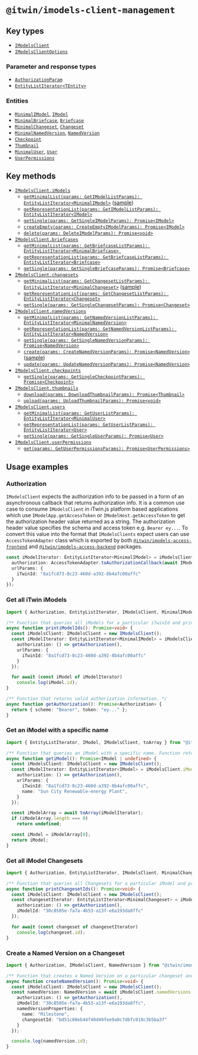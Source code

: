 # `@itwin/imodels-client-management`

## Key types
- [`IModelsClient`](../clients/imodels-client-management/src/IModelsClient.ts#L28)
- [`IModelsClientOptions`](../clients/imodels-client-management/src/IModelsClient.ts#L14)

### Parameter and response types
- [`AuthorizationParam`](../clients/imodels-client-management/src/base/public/CommonInterfaces.ts#L38)
- [`EntityListIterator<TEntity>`](../clients/imodels-client-management/src/base/public/iterators/EntityListIterator.ts#L11)

### Entities
- [`MinimalIModel`](../clients/imodels-client-management/src/base/public/apiEntities/IModelInterfaces.ts#L39), [`IModel`](../clients/imodels-client-management/src/base/public/apiEntities/IModelInterfaces.ts#L47)
- [`MinimalBriefcase`](../clients/imodels-client-management/src/base/public/apiEntities/BriefcaseInterfaces.ts#L10), [`Briefcase`](../clients/imodels-client-management/src/base/public/apiEntities/BriefcaseInterfaces.ts#L23)
- [`MinimalChangeset`](../clients/imodels-client-management/src/base/public/apiEntities/ChangesetInterfaces.ts#L47), [`Changeset`](../clients/imodels-client-management/src/base/public/apiEntities/ChangesetInterfaces.ts#L106)
- [`MinimalNamedVersion`](../clients/imodels-client-management/src/base/public/apiEntities/NamedVersionInterfaces.ts#L19), [`NamedVersion`](../clients/imodels-client-management/src/base/public/apiEntities/NamedVersionInterfaces.ts#L45)
- [`Checkpoint`](../clients/imodels-client-management/src/base/public/apiEntities/CheckpointInterfaces.ts#L38)
- [`Thumbnail`](../clients/imodels-client-management/src/base/public/apiEntities/ThumbnailInterfaces.ts#L16)
- [`MinimalUser`](../clients/imodels-client-management/src/base/public/apiEntities/UserInterfaces.ts#L14), [`User`](../clients/imodels-client-management/src/base/public/apiEntities/UserInterfaces.ts#L24)
- [`UserPermissions`](../clients/imodels-client-management/src/base/public/apiEntities/UserPermissionInterfaces.ts#L33)

## Key methods
- [`IModelsClient.iModels`](../clients/imodels-client-management/src/IModelsClient.ts#L45)
  - [`getMinimalList(params: GetIModelListParams): EntityListIterator<MinimalIModel>`](../clients/imodels-client-management/src/operations/imodel/IModelOperations.ts#L19) ([sample](#get-all-iTwin-imodels))
  - [`getRepresentationList(params: GetIModelListParams): EntityListIterator<IModel>`](../clients/imodels-client-management/src/operations/imodel/IModelOperations.ts#L35)
  - [`getSingle(params: GetSingleIModelParams): Promise<IModel>`](../clients/imodels-client-management/src/operations/imodel/IModelOperations.ts#L50)
  - [`createEmpty(params: CreateEmptyIModelParams): Promise<IModel>`](../clients/imodels-client-management/src/operations/imodel/IModelOperations.ts#L64)
  - [`delete(params: DeleteIModelParams): Promise<void>`](../clients/imodels-client-management/src/operations/imodel/IModelOperations.ts#L118)
- [`IModelsClient.briefcases`](../clients/imodels-client-management/src/IModelsClient.ts#L50)
  - [`getMinimalList(params: GetBriefcaseListParams): EntityListIterator<MinimalBriefcase> `](../clients/imodels-client-management/src/operations/briefcase/BriefcaseOperations.ts#L30)
  - [`getRepresentationList(params: GetBriefcaseListParams): EntityListIterator<Briefcase>`](../clients/imodels-client-management/src/operations/briefcase/BriefcaseOperations.ts#L47)
  - [`getSingle(params: GetSingleBriefcaseParams): Promise<Briefcase>`](../clients/imodels-client-management/src/operations/briefcase/BriefcaseOperations.ts#L69)
- [`IModelsClient.changesets`](../clients/imodels-client-management/src/IModelsClient.ts#L55)
  - [`getMinimalList(params: GetChangesetListParams): EntityListIterator<MinimalChangeset>`](../clients/imodels-client-management/src/operations/changeset/ChangesetOperations.ts#L30) ([sample](#get-all-imodel-changesets))
  - [`getRepresentationList(params: GetChangesetListParams): EntityListIterator<Changeset>`](../clients/imodels-client-management/src/operations/changeset/ChangesetOperations.ts#L54)
  - [`getSingle(params: GetSingleChangesetParams): Promise<Changeset>`](../clients/imodels-client-management/src/operations/changeset/ChangesetOperations.ts#L76)
- [`IModelsClient.namedVersions`](../clients/imodels-client-management/src/IModelsClient.ts#L60)
  - [`getMinimalList(params: GetNamedVersionListParams): EntityListIterator<MinimalNamedVersion>`](../clients/imodels-client-management/src/operations/named-version/NamedVersionOperations.ts#L30)
  - [`getRepresentationList(params: GetNamedVersionListParams): EntityListIterator<NamedVersion>`](../clients/imodels-client-management/src/operations/named-version/NamedVersionOperations.ts#L48)
  - [`getSingle(params: GetSingleNamedVersionParams): Promise<NamedVersion>`](../clients/imodels-client-management/src/operations/named-version/NamedVersionOperations.ts#L70)
  - [`create(params: CreateNamedVersionParams): Promise<NamedVersion>`](../clients/imodels-client-management/src/operations/named-version/NamedVersionOperations.ts#L86) ([sample](#create-a-named-version-on-a-changeset))
  - [`update(params: UpdateNamedVersionParams): Promise<NamedVersion>`](../clients/imodels-client-management/src/operations/named-version/NamedVersionOperations.ts#L104)
- [`IModelsClient.checkpoints`](../clients/imodels-client-management/src/IModelsClient.ts#L64)
  - [`getSingle(params: GetSingleCheckpointParams): Promise<Checkpoint>`](../clients/imodels-client-management/src/operations/checkpoint/CheckpointOperations.ts#L21)
- [`IModelsClient.thumbnails`](../clients/imodels-client-management/src/IModelsClient.ts#L70)
  - [`download(params: DownloadThumbnailParams): Promise<Thumbnail>`](../clients/imodels-client-management/src/operations/thumbnail/ThumbnailOperations.ts#L27)
  - [`upload(params: UploadThumbnailParams): Promise<void>`](../clients/imodels-client-management/src/operations/thumbnail/ThumbnailOperations.ts#L55)
- [`IModelsClient.users`](../clients/imodels-client-management/src/IModelsClient.ts#L75)
  - [`getMinimalList(params: GetUserListParams): EntityListIterator<MinimalUser>`](../clients/imodels-client-management/src/operations/user/UserOperations.ts#L19)
  - [`getRepresentationList(params: GetUserListParams): EntityListIterator<User>`](../clients/imodels-client-management/src/operations/user/UserOperations.ts#L36)
  - [`getSingle(params: GetSingleUserParams): Promise<User>`](../clients/imodels-client-management/src/operations/user/UserOperations.ts#L52)
- [`IModelsClient.userPermissions`](../clients/imodels-client-management/src/IModelsClient.ts#L80)
  - [`get(params: GetUserPermissionsParams): Promise<UserPermissions>`](../clients/imodels-client-management/src/operations/user-permission/UserPermissionOperations.ts#L22)

## Usage examples

### Authorization

`IModelsClient` expects the authorization info to be passed in a form of an asynchronous callback that returns authorization info. It is a common use case to consume `IModelsClient` in iTwin.js platform based applications which use `IModelApp.getAccessToken` or `IModelHost.getAccessToken` to get the authorization header value returned as a string. The authorization header value specifies the schema and access token e.g. `Bearer ey...`. To convert this value into the format that `IModelsClients` expect users can use `AccessTokenAdapter` class which is exported by both [`@itwin/imodels-access-frontend`](../itwin-platform-access/imodels-access-frontend/src/interface-adapters/AccessTokenAdapter.ts) and [`@itwin/imodels-access-backend`](../itwin-platform-access/imodels-access-backend/src/interface-adapters/AccessTokenAdapter.ts) packages.
```typescript
const iModelIterator: EntityListIterator<MinimalIModel> = iModelsClient.iModels.getMinimalList({
  authorization: AccessTokenAdapter.toAuthorizationCallback(await IModelApp.getAccessToken()),
  urlParams: {
    iTwinId: "8a1fcd73-8c23-460d-a392-8b4afc00affc"
  }
});
```

### Get all iTwin iModels
```typescript
import { Authorization, EntityListIterator, IModelsClient, MinimalIModel } from "@itwin/imodels-client-management";

/** Function that queries all iModels for a particular iTwinId and prints their ids to the console. */
async function printiModelIds(): Promise<void> {
  const iModelsClient: IModelsClient = new IModelsClient();
  const iModelIterator: EntityListIterator<MinimalIModel> = iModelsClient.iModels.getMinimalList({
    authorization: () => getAuthorization(),
    urlParams: {
      iTwinId: "8a1fcd73-8c23-460d-a392-8b4afc00affc"
    }
  });

  for await (const iModel of iModelIterator)
    console.log(iModel.id);
}

/** Function that returns valid authorization information. */
async function getAuthorization(): Promise<Authorization> {
  return { scheme: "Bearer", token: "ey..." };
}
```

### Get an iModel with a specific name
```typescript
import { EntityListIterator, IModel, IModelsClient, toArray } from "@itwin/imodels-client-management";

/** Function that queries an iModel with a specific name. Function returns `undefined` if such iModel does not exist. */
async function getiModel(): Promise<IModel | undefined> {
  const iModelsClient: IModelsClient = new IModelsClient();
  const iModelIterator: EntityListIterator<IModel> = iModelsClient.iModels.getRepresentationList({
    authorization: () => getAuthorization(),
    urlParams: {
      iTwinId: "8a1fcd73-8c23-460d-a392-8b4afc00affc",
      name: "Sun City Renewable-energy Plant",
    }
  });

  const iModelArray = await toArray(iModelIterator);
  if (iModelArray.length === 0)
    return undefined;

  const iModel = iModelArray[0];
  return iModel;
}
```

### Get all iModel Changesets
```typescript
import { Authorization, EntityListIterator, IModelsClient, MinimalChangeset } from "@itwin/imodels-client-management";

/** Function that queries all Changesets for a particular iModel and prints their ids to the console. */
async function printChangesetIds(): Promise<void> {
  const iModelsClient: IModelsClient = new IModelsClient();
  const changesetIterator: EntityListIterator<MinimalChangeset> = iModelsClient.changesets.getMinimalList({
    authorization: () => getAuthorization(),
    iModelId: "30c8505e-fa7a-4b53-a13f-e6a193da8ffc"
  });

  for await (const changeset of changesetIterator)
    console.log(changeset.id);
}
```

### Create a Named Version on a Changeset
```typescript
import { Authorization, IModelsClient, NamedVersion } from "@itwin/imodels-client-management";

/** Function that creates a Named Version on a particular changeset and prints its id to the console. */
async function createNamedVersion(): Promise<void> {
  const iModelsClient: IModelsClient = new IModelsClient();
  const namedVersion: NamedVersion = await iModelsClient.namedVersions.create({
    authorization: () => getAuthorization(),
    iModelId: "30c8505e-fa7a-4b53-a13f-e6a193da8ffc",
    namedVersionProperties: {
      name: "Milestone",
      changesetId: "bd51c08eb44f40d49fee9a0c7d6fc018c3b5ba3f"
    }
  });

  console.log(namedVersion.id);
}
```
